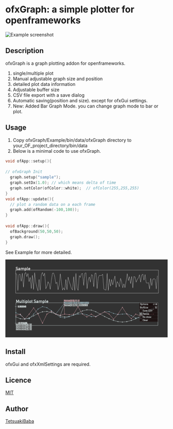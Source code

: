 ofxGraph: a simple plotter for openframeworks
====
![Example screenshot](/ofxGraph.gif)
## Description
ofxGraph is a graph plotting addon for openframeworks.

1. single/multiple plot
2. Manual adjustable graph size and position
3. detailed plot data information
4. Adjustable buffer size
5. CSV file export with a save dialog
6. Automatic saving(position and size). except for ofxGui settings.
7. New: Added Bar Graph Mode. you can change graph mode to bar or plot.

## Usage
 1. Copy ofxGraph/Example/bin/data/ofxGraph directory to  your_OF_project_directory/bin/data
 2. Below is a minimal code to use ofxGraph.
```c++
void ofApp::setup(){

// ofxGraph Init
  graph.setup("sample");
  graph.setDx(1.0); // which means delta of time
  graph.setColor(ofColor::white);  // ofColor(255,255,255)
}
void ofApp::update(){
  // plot a random data on a each frame
  graph.add(ofRandom(-100,100));
}

void ofApp::draw(){
  ofBackground(50,50,50);
  graph.draw();
}
```

See Example for more detailed.

![Example screenshot](/screenshot.png)


## Install
ofxGui and ofxXmlSettings are required.

## Licence
[MIT](https://opensource.org/licenses/MIT)

## Author
[TetsuakiBaba](https://github.com/TetsuakiBaba)
